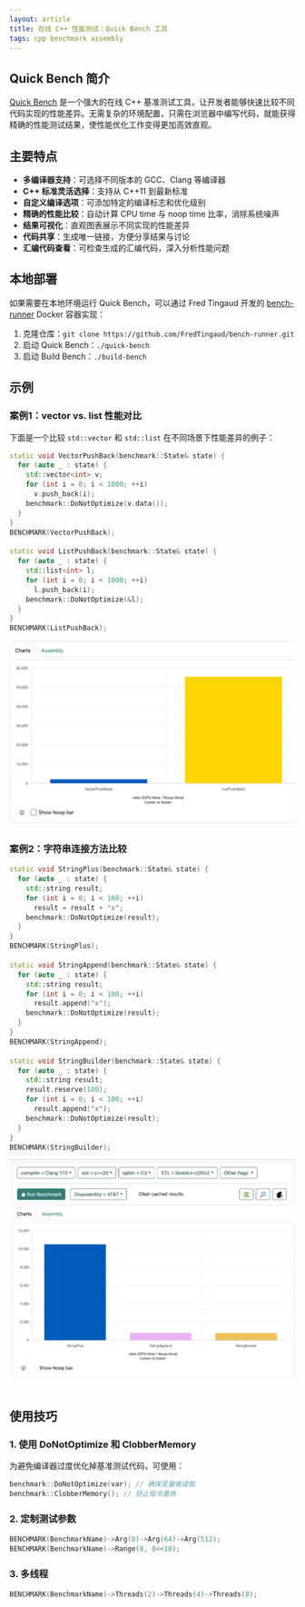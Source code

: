 ```yaml
---
layout: article
title: 在线 C++ 性能测试：Quick Bench 工具
tags: cpp benchmark assembly 
---
```



## Quick Bench 简介

[Quick Bench](https://quick-bench.com/) 是一个强大的在线 C++ 基准测试工具，让开发者能够快速比较不同代码实现的性能差异。无需复杂的环境配置，只需在浏览器中编写代码，就能获得精确的性能测试结果，使性能优化工作变得更加高效直观。


## 主要特点

- **多编译器支持**：可选择不同版本的 GCC、Clang 等编译器
- **C++ 标准灵活选择**：支持从 C++11 到最新标准
- **自定义编译选项**：可添加特定的编译标志和优化级别
- **精确的性能比较**：自动计算 CPU time 与 noop time 比率，消除系统噪声
- **结果可视化**：直观图表展示不同实现的性能差异
- **代码共享**：生成唯一链接，方便分享结果与讨论
- **汇编代码查看**：可检查生成的汇编代码，深入分析性能问题


## 本地部署

如果需要在本地环境运行 Quick Bench，可以通过 Fred Tingaud 开发的 [bench-runner](https://github.com/FredTingaud/bench-runner) Docker 容器实现：

1. 克隆仓库：`git clone https://github.com/FredTingaud/bench-runner.git`
2. 启动 Quick Bench：`./quick-bench`
3. 启动 Build Bench：`./build-bench`

## 示例

### 案例1：vector vs. list 性能对比

下面是一个比较 `std::vector` 和 `std::list` 在不同场景下性能差异的例子：

```cpp
static void VectorPushBack(benchmark::State& state) {
  for (auto _ : state) {
    std::vector<int> v;
    for (int i = 0; i < 1000; ++i)
      v.push_back(i);
    benchmark::DoNotOptimize(v.data());
  }
}
BENCHMARK(VectorPushBack);

static void ListPushBack(benchmark::State& state) {
  for (auto _ : state) {
    std::list<int> l;
    for (int i = 0; i < 1000; ++i)
      l.push_back(i);
    benchmark::DoNotOptimize(&l);
  }
}
BENCHMARK(ListPushBack);
```
![vector-list-push-benchmark](/img/240517/vector-list-push-benchmark.png)

### 案例2：字符串连接方法比较

```cpp
static void StringPlus(benchmark::State& state) {
  for (auto _ : state) {
    std::string result;
    for (int i = 0; i < 100; ++i)
      result = result + "x";
    benchmark::DoNotOptimize(result);
  }
}
BENCHMARK(StringPlus);

static void StringAppend(benchmark::State& state) {
  for (auto _ : state) {
    std::string result;
    for (int i = 0; i < 100; ++i)
      result.append("x");
    benchmark::DoNotOptimize(result);
  }
}
BENCHMARK(StringAppend);

static void StringBuilder(benchmark::State& state) {
  for (auto _ : state) {
    std::string result;
    result.reserve(100);
    for (int i = 0; i < 100; ++i)
      result.append("x");
    benchmark::DoNotOptimize(result);
  }
}
BENCHMARK(StringBuilder);
```

![string-append-benchmark](img/240517/string-append-benchmark.png)


## 使用技巧

### 1. 使用 DoNotOptimize 和 ClobberMemory

为避免编译器过度优化掉基准测试代码，可使用：
```cpp
benchmark::DoNotOptimize(var); // 确保变量被读取
benchmark::ClobberMemory(); // 防止指令重排
```

### 2. 定制测试参数


```cpp
BENCHMARK(BenchmarkName)->Arg(8)->Arg(64)->Arg(512);
BENCHMARK(BenchmarkName)->Range(8, 8<<10);
```


### 3. 多线程

```cpp
BENCHMARK(BenchmarkName)->Threads(2)->Threads(4)->Threads(8);
```